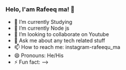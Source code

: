 ### Helo, I'am Rafeeq ma! 👋


- 🔭 I’m currently Studying
- 🌱 I’m currently Node js
- 👯 I’m looking to collaborate on Youtube
- 💬 Ask me about any tech related stuff
- 📫 How to reach me: instagram-rafeequ_ma
- 😄 Pronouns: He/His
- ⚡ Fun fact:
-->
